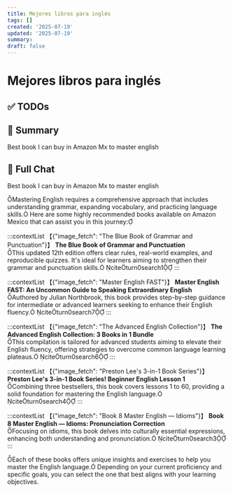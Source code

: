 ```yaml
---
title: Mejores libros para inglés
tags: []
created: '2025-07-19'
updated: '2025-07-19'
summary:
draft: false
---
```


# Mejores libros para inglés

## ✅ TODOs


## 📌 Summary
Best book I can buy in Amazon Mx to master english

## 🧠 Full Chat


Best book I can buy in Amazon Mx to master english



Mastering English requires a comprehensive approach that includes understanding grammar, expanding vocabulary, and practicing language skills. Here are some highly recommended books available on Amazon Mexico that can assist you in this journey:

:::contextList
【{"image_fetch": "The Blue Book of Grammar and Punctuation"}】
**The Blue Book of Grammar and Punctuation**  
This updated 12th edition offers clear rules, real-world examples, and reproducible quizzes. It's ideal for learners aiming to strengthen their grammar and punctuation skills. citeturn0search1
:::

:::contextList
【{"image_fetch": "Master English FAST"}】
**Master English FAST: An Uncommon Guide to Speaking Extraordinary English**  
Authored by Julian Northbrook, this book provides step-by-step guidance for intermediate or advanced learners seeking to enhance their English fluency. citeturn0search7
:::

:::contextList
【{"image_fetch": "The Advanced English Collection"}】
**The Advanced English Collection: 3 Books in 1 Bundle**  
This compilation is tailored for advanced students aiming to elevate their English fluency, offering strategies to overcome common language learning plateaus. citeturn0search6
:::

:::contextList
【{"image_fetch": "Preston Lee's 3-in-1 Book Series"}】
**Preston Lee's 3-in-1 Book Series! Beginner English Lesson 1**  
Combining three bestsellers, this book covers lessons 1 to 60, providing a solid foundation for mastering the English language. citeturn0search4
:::

:::contextList
【{"image_fetch": "Book 8 Master English — Idioms"}】
**Book 8 Master English — Idioms: Pronunciation Correction**  
Focusing on idioms, this book delves into culturally essential expressions, enhancing both understanding and pronunciation. citeturn0search3
:::

Each of these books offers unique insights and exercises to help you master the English language. Depending on your current proficiency and specific goals, you can select the one that best aligns with your learning objectives.